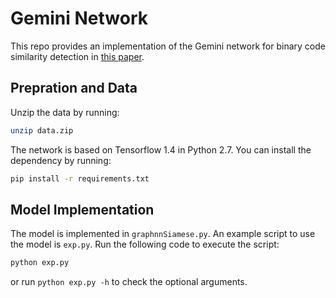 # Gemini Network
This repo provides an implementation of the Gemini network for binary code similarity detection in [this paper](https://arxiv.org/abs/1708.06525).

## Prepration and Data
Unzip the data by running:
```bash
unzip data.zip
```

The network is based on Tensorflow 1.4 in Python 2.7. You can install the dependency by running:
```bash
pip install -r requirements.txt
```

## Model Implementation
The model is implemented in `graphnnSiamese.py`. An example script to use the model is `exp.py`. Run the following code to execute the script:
```bash
python exp.py
```
or run `python exp.py -h` to check the optional arguments.
